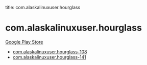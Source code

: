 title: com.alaskalinuxuser.hourglass
# com.alaskalinuxuser.hourglass


[Google Play Store](https://play.google.com/store/apps/details?id=com.alaskalinuxuser.hourglass)


* [com.alaskalinuxuser.hourglass-108](./com.alaskalinuxuser.hourglass-108/)
* [com.alaskalinuxuser.hourglass-141](./com.alaskalinuxuser.hourglass-141/)